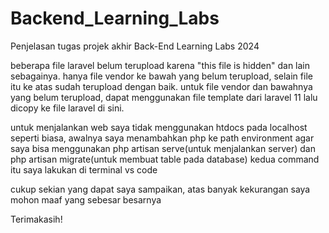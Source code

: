 # Backend_Learning_Labs
Penjelasan tugas projek akhir
Back-End Learning Labs 2024

beberapa file laravel belum terupload karena "this file is hidden" dan lain sebagainya.
hanya file vendor ke bawah yang belum terupload, selain file itu ke atas sudah terupload dengan baik.
untuk file vendor dan bawahnya yang belum terupload, dapat menggunakan file template dari laravel 11 lalu dicopy ke file laravel di sini.

untuk menjalankan web saya tidak menggunakan htdocs pada localhost seperti biasa, awalnya saya menambahkan php ke path environment agar saya bisa menggunakan
php artisan serve(untuk menjalankan server) dan php artisan migrate(untuk membuat table pada database) kedua command itu saya lakukan di terminal vs code

cukup sekian yang dapat saya sampaikan, atas banyak kekurangan saya mohon maaf yang sebesar besarnya

Terimakasih!





